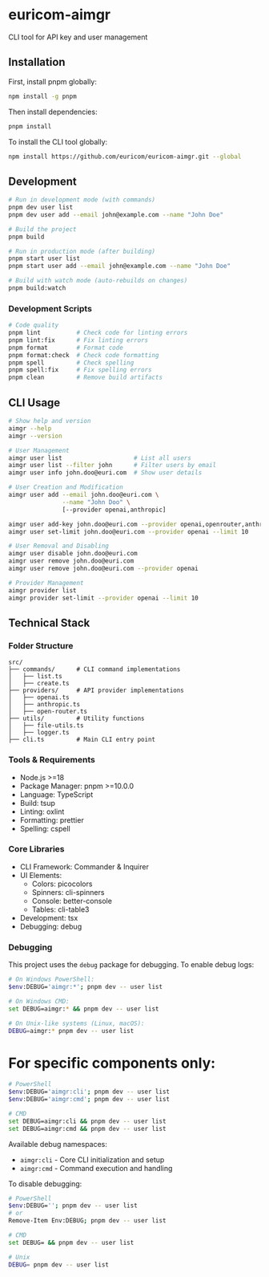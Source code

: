 # euricom-aimgr

CLI tool for API key and user management

## Installation

First, install pnpm globally:

```bash
npm install -g pnpm
```

Then install dependencies:

```bash
pnpm install
```

To install the CLI tool globally:

```bash
npm install https://github.com/euricom/euricom-aimgr.git --global
```

## Development

```bash
# Run in development mode (with commands)
pnpm dev user list
pnpm dev user add --email john@example.com --name "John Doe"

# Build the project
pnpm build

# Run in production mode (after building)
pnpm start user list
pnpm start user add --email john@example.com --name "John Doe"

# Build with watch mode (auto-rebuilds on changes)
pnpm build:watch
```

### Development Scripts

```bash
# Code quality
pnpm lint          # Check code for linting errors
pnpm lint:fix      # Fix linting errors
pnpm format        # Format code
pnpm format:check  # Check code formatting
pnpm spell         # Check spelling
pnpm spell:fix     # Fix spelling errors
pnpm clean         # Remove build artifacts
```

## CLI Usage

```bash
# Show help and version
aimgr --help
aimgr --version

# User Management
aimgr user list                    # List all users
aimgr user list --filter john      # Filter users by email
aimgr user info john.doo@euri.com  # Show user details

# User Creation and Modification
aimgr user add --email john.doo@euri.com \
               --name "John Doo" \
               [--provider openai,anthropic]

aimgr user add-key john.doo@euri.com --provider openai,openrouter,anthropic
aimgr user set-limit john.doo@euri.com --provider openai --limit 10

# User Removal and Disabling
aimgr user disable john.doo@euri.com
aimgr user remove john.doo@euri.com
aimgr user remove john.doo@euri.com --provider openai

# Provider Management
aimgr provider list
aimgr provider set-limit --provider openai --limit 10
```

## Technical Stack

### Folder Structure

```
src/
├── commands/      # CLI command implementations
│   ├── list.ts
│   ├── create.ts
├── providers/     # API provider implementations
│   ├── openai.ts
│   ├── anthropic.ts
│   ├── open-router.ts
├── utils/         # Utility functions
│   ├── file-utils.ts
│   ├── logger.ts
├── cli.ts         # Main CLI entry point
```

### Tools & Requirements

- Node.js >=18
- Package Manager: pnpm >=10.0.0
- Language: TypeScript
- Build: tsup
- Linting: oxlint
- Formatting: prettier
- Spelling: cspell

### Core Libraries

- CLI Framework: Commander & Inquirer
- UI Elements:
  - Colors: picocolors
  - Spinners: cli-spinners
  - Console: better-console
  - Tables: cli-table3
- Development: tsx
- Debugging: debug

### Debugging

This project uses the `debug` package for debugging. To enable debug logs:

```bash
# On Windows PowerShell:
$env:DEBUG='aimgr:*'; pnpm dev -- user list

# On Windows CMD:
set DEBUG=aimgr:* && pnpm dev -- user list

# On Unix-like systems (Linux, macOS):
DEBUG=aimgr:* pnpm dev -- user list
```

# For specific components only:

```bash
# PowerShell
$env:DEBUG='aimgr:cli'; pnpm dev -- user list
$env:DEBUG='aimgr:cmd'; pnpm dev -- user list

# CMD
set DEBUG=aimgr:cli && pnpm dev -- user list
set DEBUG=aimgr:cmd && pnpm dev -- user list
```

Available debug namespaces:

- `aimgr:cli` - Core CLI initialization and setup
- `aimgr:cmd` - Command execution and handling

To disable debugging:

```bash
# PowerShell
$env:DEBUG=''; pnpm dev -- user list
# or
Remove-Item Env:DEBUG; pnpm dev -- user list

# CMD
set DEBUG= && pnpm dev -- user list

# Unix
DEBUG= pnpm dev -- user list
```
